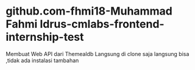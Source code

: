 # github.com-fhmi18-Muhammad Fahmi Idrus-cmlabs-frontend-internship-test
Membuat Web API dari Themealdb
Langsung di clone saja langsung bisa ,tidak ada instalasi tambahan 
